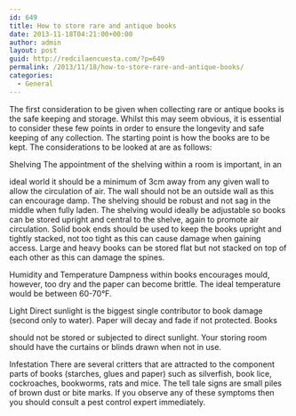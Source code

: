 ```yaml
---
id: 649
title: How to store rare and antique books
date: 2013-11-18T04:21:00+00:00
author: admin
layout: post
guid: http://redcilaencuesta.com/?p=649
permalink: /2013/11/18/how-to-store-rare-and-antique-books/
categories:
  - General
---
```

The first consideration to be given when collecting rare or antique books is the safe keeping and storage. Whilst this may seem obvious, it is essential to consider these few points in order to ensure the longevity and safe keeping of any collection. The starting point is how the books are to be kept. The considerations to be looked at are as follows:

Shelving The appointment of the shelving within a room is important, in an
  
ideal world it should be a minimum of 3cm away from any given wall to allow the circulation of air. The wall should not be an outside wall as this can encourage damp. The shelving should be robust and not sag in the middle when fully laden. The shelving would ideally be adjustable so books can be stored upright and central to the shelve, again to promote air circulation. Solid book ends should be used to keep the books upright and tightly stacked, not too tight as this can cause damage when gaining access. Large and heavy books can be stored flat but not stacked on top of each other as this can damage the spines.

Humidity and Temperature Dampness within books encourages mould, however, too dry and the paper can become brittle. The ideal temperature would be between 60-70°F.

Light Direct sunlight is the biggest single contributor to book damage (second only to water). Paper will decay and fade if not protected. Books
  
should not be stored or subjected to direct sunlight. Your storing room should have the curtains or blinds drawn when not in use.

Infestation There are several critters that are attracted to the component parts of books (starches, glues and paper) such as silverfish, book lice, cockroaches, bookworms, rats and mice. The tell tale signs are small piles of brown dust or bite marks. If you observe any of these symptoms then you should consult a pest control expert immediately.